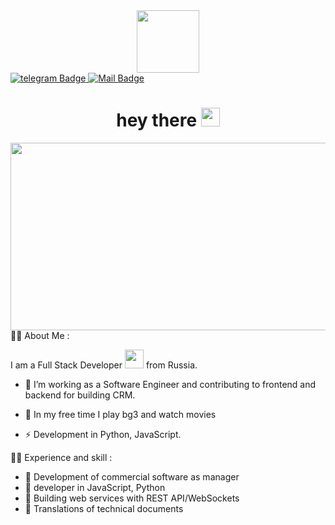 <div id="header" align="center">
  <img src="https://media.giphy.com/media/v1.Y2lkPTc5MGI3NjExMnFvYWx4Z2ZkNGM2bjV5b205bHBhanY0dHBuaTNrcHRjdXNsY3ZzdSZlcD12MV9pbnRlcm5hbF9naWZfYnlfaWQmY3Q9Zw/JqmupuTVZYaQX5s094/giphy.gif" width="100"/>
</div>

<div id="badges">
  <a href="tg://resolve?domain=<vldzkv>">
    <img src="https://img.shields.io/badge/Telegram-blue?style=for-the-badge&logo=telegram&logoColor=white" alt="telegram Badge"/>
  </a>
  <a href="vldzkn.ru/yandex/vldzkv">
    <img src="https://img.shields.io/badge/Mail-red?style=for-the-badge&logo=mail&logoColor=white" alt="Mail Badge"/>
  </a>
</div>

<h1>
  <div align="center">
  hey there
  <img src="https://media.giphy.com/media/hvRJCLFzcasrR4ia7z/giphy.gif" width="30px"/>
    </div>
                                
</h1>
<div align="center">
  <img src="https://media.giphy.com/media/dWesBcTLavkZuG35MI/giphy.gif" width="600" height="300"/>
</div>
 🤹‍♀️ About Me : 

 I am a Full Stack Developer <img src="https://media.giphy.com/media/WUlplcMpOCEmTGBtBW/giphy.gif" width="30"> from Russia.

 - :telescope: I’m working as a Software Engineer and contributing to frontend and backend for building CRM.

 - :seedling: In my free time I play bg3 and watch movies

 - :zap: Development in Python, JavaScript.

:man_technologist: Experience and skill : 

 - 🍏 Development of commercial software as manager
 - 🍉 developer in JavaScript, Python
 - 🍊 Building web services with REST API/WebSockets
 - 🥦 Translations of technical documents





